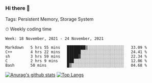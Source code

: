 ### Hi there 👋

Tags: Persistent Memory, Storage System

<!--

[![Anurag's github stats](https://github-readme-stats.vercel.app/api?username=wwyf)](https://github.com/anuraghazra/github-readme-stats)

[![Anurag's github stats](https://github-readme-stats.vercel.app/api?username=wwyf&count_private=true)](https://github.com/anuraghazra/github-readme-stats)


[![Top Langs](https://github-readme-stats.vercel.app/api/top-langs/?username=wwyf&count_private=true&&hide=jupyter%20notebook,html)](https://github.com/anuraghazra/github-readme-stats)



-->


⏱ Weekly coding time

<!--START_SECTION:waka-->
```text
Week: 18 November, 2021 - 24 November, 2021

Markdown   5 hrs 55 mins   ████████▒░░░░░░░░░░░░░░░░   33.09 % 
C++        4 hrs 22 mins   ██████░░░░░░░░░░░░░░░░░░░   24.41 % 
sh         3 hrs 59 mins   █████▓░░░░░░░░░░░░░░░░░░░   22.34 % 
C          2 hrs 9 mins    ███░░░░░░░░░░░░░░░░░░░░░░   12.06 % 
Bash       50 mins         █▒░░░░░░░░░░░░░░░░░░░░░░░   04.68 % 
```
<!--END_SECTION:waka-->



[![Anurag's github stats](https://github-readme-stats.vercel.app/api?username=wwyf&count_private=true&show_icons=true&hide_border=true)](https://github.com/anuraghazra/github-readme-stats) [![Top Langs](https://github-readme-stats.vercel.app/api/top-langs/?username=wwyf&count_private=true&hide=jupyter%20notebook,html,OpenEdge%20ABL&langs_count=10&layout=compact&hide_border=true)](https://github.com/anuraghazra/github-readme-stats)

<!--

[![willianrod's wakatime stats](https://github-readme-stats.vercel.app/api/wakatime?username=wwyf)](https://github.com/anuraghazra/github-readme-stats)


-->

